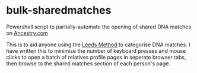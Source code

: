 # bulk-sharedmatches
Powershell script to partially-automate the opening of shared DNA matches on [Ancestry.com](https://www.ancestry.com)

This is to aid anyone using the [Leeds Method](https://www.danaleeds.com/the-leeds-method/) to categorise DNA matches.
I have written this to minimise the number of keyboard presses and mouse clicks to open a batch of relatives profile pages
in seperate browser tabs, then browse to the shared matches section of each person's page. 

